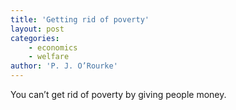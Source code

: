 ```yaml
---
title: 'Getting rid of poverty'
layout: post
categories:
    - economics
    - welfare
author: 'P. J. O’Rourke'
---
```


You can’t get rid of poverty by giving people money.